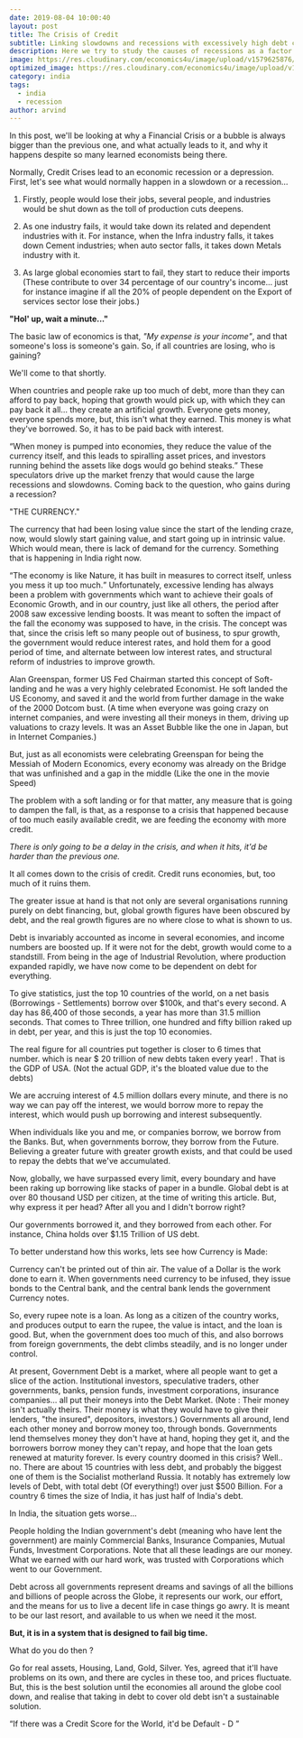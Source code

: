 ```yaml
---
date: 2019-08-04 10:00:40
layout: post
title: The Crisis of Credit
subtitle: Linking slowdowns and recessions with excessively high debt cycles
description: Here we try to study the causes of recessions as a factor of the debt cycles that just align up perfectly.
image: https://res.cloudinary.com/economics4u/image/upload/v1579625876/Copy_2Bof_2BDotcom_2Bbust-3_w3uvph.jpg
optimized_image: https://res.cloudinary.com/economics4u/image/upload/v1579625876/Copy_2Bof_2BDotcom_2Bbust-3_w3uvph.jpg
category: india
tags:
  - india
  - recession
author: arvind
---
```


In this post, we'll be looking at why a Financial Crisis or a bubble is always bigger than the previous one, and what actually leads to it, and why it happens despite so many learned economists being there.

Normally, Credit Crises lead to an economic recession or a depression.
First, let's see what would normally happen in a slowdown or a recession...

1) Firstly, people would lose their jobs, several people, and industries would be shut down as the toll of production cuts deepens.

2) As one industry fails, it would take down its related and dependent industries with it. For instance, when the Infra industry falls, it takes down Cement industries; when auto sector falls, it takes down Metals industry with it.

3) As large global economies start to fail, they start to reduce their imports (These contribute to over 34 percentage of our country's income... just for instance imagine if all the 20% of people dependent on the Export of services sector lose their jobs.)

<strong>"Hol' up, wait a minute..."</strong>

The basic law of economics is that, <em>"My expense is your income"</em>, and that someone's loss is someone's gain. So, if all countries are losing, who is gaining?

We'll come to that shortly.

When countries and people rake up too much of debt, more than they can afford to pay back, hoping that growth would pick up, with which they can pay back it all... they create an artificial growth.
Everyone gets money, everyone spends more, but, this isn't what they earned. This money is what they've borrowed. So, it has to be paid back with interest.

<q>When money is pumped into economies, they reduce the value of the currency itself, and this leads to spiralling asset prices, and investors running behind the assets like dogs would go behind steaks.</q>
These speculators drive up the market frenzy that would cause the large recessions and slowdowns.
Coming back to the question, who gains during a recession?

"THE CURRENCY."

The currency that had been losing value since the start of the lending craze, now, would slowly start gaining value, and start going up in intrinsic value. Which would mean, there is lack of demand for the currency. Something that is happening in India right now.

<q>The economy is like Nature, it has built in measures to correct itself, unless you mess it up too much.</q>
Unfortunately, excessive lending has always been a problem with governments which want to achieve their goals of Economic Growth, and in our country, just like all others, the period after 2008 saw excessive lending boosts. It was meant to soften the impact of the fall the economy was supposed to have, in the crisis. The concept was that, since the crisis left so many people out of business, to spur growth, the government would reduce interest rates, and hold them for a good period of time, and alternate between low interest rates, and structural reform of industries to improve growth.

Alan Greenspan, former US Fed Chairman started this concept of Soft-landing and he was a very highly celebrated Economist. He soft landed the US Economy, and saved it and the world from further damage in the wake of the 2000 Dotcom bust. (A time when everyone was going crazy on internet companies, and were investing all their moneys in them, driving up valuations to crazy levels. It was an Asset Bubble like the one in Japan, but in Internet Companies.)

But, just as all economists were celebrating Greenspan for being the Messiah of Modern Economics, every economy was already on the Bridge that was unfinished and a gap in the middle (Like the one in the movie Speed)

The problem with a soft landing or for that matter, any measure that is going to dampen the fall, is that, as a response to a crisis that happened because of too much easily available credit, we are feeding the economy with more credit.

<em>There is only going to be a delay in the crisis, and when it hits, it'd be harder than the previous one.</em>

It all comes down to the crisis of credit. Credit runs economies, but, too much of it ruins them.

The greater issue at hand is that not only are several organisations running purely on debt financing, but, global growth figures have been obscured by debt, and the real growth figures are no where close to what is shown to us.

Debt is invariably accounted as income in several economies, and income numbers are boosted up. If it were not for the debt, growth would come to a standstill. From being in the age of Industrial Revolution, where production expanded rapidly, we have now come to be dependent on debt for everything.

To give statistics, just the top 10 countries of the world, on a net basis (Borrowings - Settlements) borrow over $100k, and that's every second. A day has 86,400 of those seconds, a year has more than 31.5 million seconds. That comes to Three trillion, one hundred and fifty billion raked up in debt, per year, and this is just the top 10 economies.

The real figure for all countries put together is closer to 6 times that number. which is near $ 20 trillion of new debts taken every year! . That is the GDP of USA. (Not the actual GDP, it's the bloated value due to the debts)

We are accruing interest of 4.5 million dollars every minute, and there is no way we can pay off the interest, we would borrow more to repay the interest, which would push up borrowing and interest subsequently.

When individuals like you and me, or companies borrow, we borrow from the Banks. But, when governments borrow, they borrow from the Future. Believing a greater future with greater growth exists, and that could be used to repay the debts that we've accumulated.

Now, globally, we have surpassed every limit, every boundary and have been raking up borrowing like stacks of paper in a bundle. Global debt is at over 80 thousand USD per citizen, at the time of writing this article. But, why express it per head? After all you and I didn't borrow right?

Our governments borrowed it, and they borrowed from each other. For instance, China holds over  $1.15 Trillion of US debt.

To better understand how this works, lets see how Currency is Made:

Currency can't be printed out of thin air. The value of a Dollar is the work done to earn it.
When governments need currency to be infused, they issue bonds to the Central bank, and the central bank lends the government Currency notes.

So, every rupee note is a loan. As long as a citizen of the country works, and produces output to earn the rupee, the value is intact, and the loan is good. But, when the government does too much of this, and also borrows from foreign governments, the debt climbs steadily, and is no longer under control.

At present, Government Debt is a market, where all people want to get a slice of the action. Institutional investors, speculative traders, other governments, banks, pension funds, investment corporations, insurance companies... all put their moneys into the Debt Market. (Note : Their money isn't actually theirs. Their money is what they would have to give their lenders, "the insured", depositors, investors.)
Governments all around, lend each other money and borrow money too, through bonds.
Governments lend themselves money they don't have at hand, hoping they get it, and the borrowers borrow money they can't repay, and hope that the loan gets renewed at maturity forever.
Is every country doomed in this crisis? Well.. no. There are about 15 countries with less debt, and probably the biggest one of them is the Socialist motherland Russia. It notably has extremely low levels of Debt, with total debt (Of everything!) over just $500 Billion. For a country 6 times the size of India, it has just half of India's debt.

In India, the situation gets worse...

People holding the Indian government's debt (meaning who have lent the government) are mainly Commercial Banks, Insurance Companies, Mutual Funds, Investment Corporations. Note that all these leadings are our money. What we earned with our hard work, was trusted with Corporations which went to our Government.

Debt across all governments represent dreams and savings of all the billions and billions of people across the Globe, it represents our work, our effort, and the means for us to live a decent life in case things go awry. It is meant to be our last resort, and available to us when we need it the most.

<strong>But, it is in a system that is designed to fail big time.</strong>

What do you do then ?

Go for real assets, Housing, Land, Gold, Silver.
Yes, agreed that it'll have problems on its own, and there are cycles in these too, and prices fluctuate. But, this is the best solution until the economies all around the globe cool down, and realise that taking in debt to cover old debt isn't a sustainable solution.

<q>If there was a Credit Score for the World, it'd be Default - D </q>